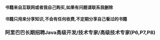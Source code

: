 #### 书籍来自互联网或者我自己购买,如果有问题请联系我删除

#### 书籍只用来分享知识,不会有任何收费,不定期分享自己看过的书籍

### 阿里巴巴长期招聘Java高级开发/技术专家/高级技术专家(P6,P7,P8)




